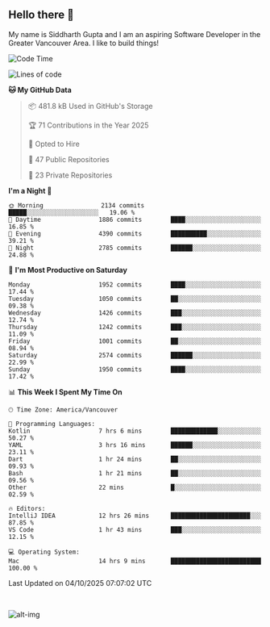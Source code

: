 ## Hello there :wave:

My name is Siddharth Gupta and I am an aspiring Software Developer in the Greater Vancouver Area. I like to build things!

<!-- ![gif](https://github.com/siddg97/siddg97/blob/master/dino.gif) -->

<!--START_SECTION:waka-->
![Code Time](http://img.shields.io/badge/Code%20Time-2%2C114%20hrs%2037%20mins-blue)

![Lines of code](https://img.shields.io/badge/From%20Hello%20World%20I%27ve%20Written-15.8%20million%20lines%20of%20code-blue)

**🐱 My GitHub Data** 

> 📦 481.8 kB Used in GitHub's Storage 
 > 
> 🏆 71 Contributions in the Year 2025
 > 
> 💼 Opted to Hire
 > 
> 📜 47 Public Repositories 
 > 
> 🔑 23 Private Repositories 
 > 
**I'm a Night 🦉** 

```text
🌞 Morning                2134 commits        █████░░░░░░░░░░░░░░░░░░░░   19.06 % 
🌆 Daytime                1886 commits        ████░░░░░░░░░░░░░░░░░░░░░   16.85 % 
🌃 Evening                4390 commits        ██████████░░░░░░░░░░░░░░░   39.21 % 
🌙 Night                  2785 commits        ██████░░░░░░░░░░░░░░░░░░░   24.88 % 
```
📅 **I'm Most Productive on Saturday** 

```text
Monday                   1952 commits        ████░░░░░░░░░░░░░░░░░░░░░   17.44 % 
Tuesday                  1050 commits        ██░░░░░░░░░░░░░░░░░░░░░░░   09.38 % 
Wednesday                1426 commits        ███░░░░░░░░░░░░░░░░░░░░░░   12.74 % 
Thursday                 1242 commits        ███░░░░░░░░░░░░░░░░░░░░░░   11.09 % 
Friday                   1001 commits        ██░░░░░░░░░░░░░░░░░░░░░░░   08.94 % 
Saturday                 2574 commits        ██████░░░░░░░░░░░░░░░░░░░   22.99 % 
Sunday                   1950 commits        ████░░░░░░░░░░░░░░░░░░░░░   17.42 % 
```


📊 **This Week I Spent My Time On** 

```text
🕑︎ Time Zone: America/Vancouver

💬 Programming Languages: 
Kotlin                   7 hrs 6 mins        █████████████░░░░░░░░░░░░   50.27 % 
YAML                     3 hrs 16 mins       ██████░░░░░░░░░░░░░░░░░░░   23.11 % 
Dart                     1 hr 24 mins        ██░░░░░░░░░░░░░░░░░░░░░░░   09.93 % 
Bash                     1 hr 21 mins        ██░░░░░░░░░░░░░░░░░░░░░░░   09.56 % 
Other                    22 mins             █░░░░░░░░░░░░░░░░░░░░░░░░   02.59 % 

🔥 Editors: 
IntelliJ IDEA            12 hrs 26 mins      ██████████████████████░░░   87.85 % 
VS Code                  1 hr 43 mins        ███░░░░░░░░░░░░░░░░░░░░░░   12.15 % 

💻 Operating System: 
Mac                      14 hrs 9 mins       █████████████████████████   100.00 % 
```


 Last Updated on 04/10/2025 07:07:02 UTC
<!--END_SECTION:waka-->

<br>

![alt-img](https://github-readme-stats.vercel.app/api?username=siddg97&count_private=true&theme=nightowl&show_icons=true)

